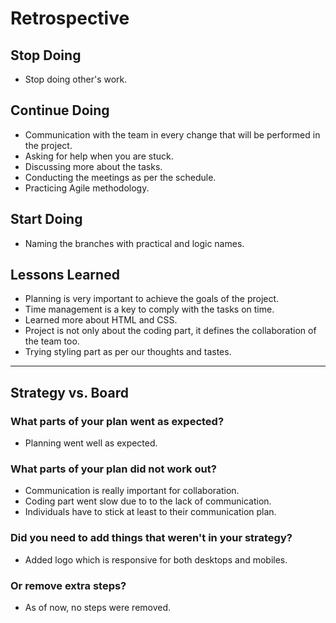 # Retrospective

## Stop Doing

- Stop doing other's work.

## Continue Doing

- Communication with the team in every change that will be performed in the
  project.
- Asking for help when you are stuck.
- Discussing more about the tasks.
- Conducting the meetings as per the schedule.
- Practicing Agile methodology.

## Start Doing

- Naming the branches with practical and logic names.

## Lessons Learned

- Planning is very important to achieve the goals of the project.
- Time management is a key to comply with the tasks on time.
- Learned more about HTML and CSS.
- Project is not only about the coding part, it defines the collaboration of the
  team too.
- Trying styling part as per our thoughts and tastes.

---

## Strategy vs. Board

### What parts of your plan went as expected?

- Planning went well as expected.

### What parts of your plan did not work out?

- Communication is really important for collaboration.
- Coding part went slow due to to the lack of communication.
- Individuals have to stick at least to their communication plan.

### Did you need to add things that weren't in your strategy?

- Added logo which is responsive for both desktops and mobiles.

### Or remove extra steps?

- As of now, no steps were removed.

